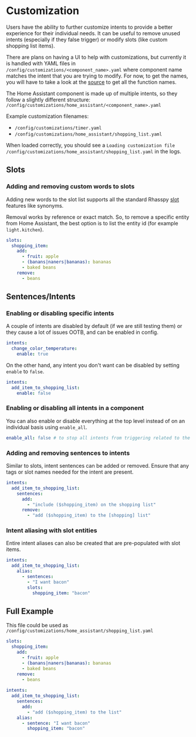 # Customization
Users have the ability to further customize intents to provide a better experience for their individual needs. It can be useful to remove unused intents (especially if they false trigger) or modify slots (like custom shopping list items).

There are plans on having a UI to help with customizations, but currently it is handled with YAML files in `/config/customizations/<component_name>.yaml` where component name matches the intent that you are trying to modify. For now, to get the names, you will have to take a look at the [source](https://github.com/JarvyJ/HomeIntent/tree/main/home_intent/components) to get all the function names.

The Home Assistant component is made up of multiple intents, so they follow a slightly different structure: `/config/customizations/home_assistant/<component_name>.yaml`

Example customization filenames:

 * `/config/customizations/timer.yaml`
 * `/config/customizations/home_assistant/shopping_list.yaml`

When loaded correctly, you should see a `Loading customization file /config/customizations/home_assistant/shopping_list.yaml` in the logs.

## Slots

### Adding and removing custom words to slots
Adding new words to the slot list supports all the standard Rhasspy [slot](https://rhasspy.readthedocs.io/en/latest/training/#slots-lists) features like synonyms.

Removal works by reference or exact match. So, to remove a specific entity from Home Assistant, the best option is to list the entity id (for example `light.kitchen`).

```yaml
slots:
  shopping_item:
    add:
      - fruit: apple
      - (banans|naners|bananas): bananas
      - baked beans
    remove:
      - beans
```

## Sentences/Intents

### Enabling or disabling specific intents
A couple of intents are disabled by default (if we are still testing them) or they cause a lot of issues OOTB, and can be enabled in config.
```yaml
intents:
  change_color_temperature:
    enable: true
```

On the other hand, any intent you don't want can be disabled by setting `enable` to `false`.

```yaml
intents:
  add_item_to_shopping_list:
    enable: false
```

### Enabling or disabling all intents in a component
You can also enable or disable everything at the top level instead of on an individual basis using `enable_all`.

```yaml
enable_all: false # to stop all intents from triggering related to the component
```

### Adding and removing sentences to intents
Similar to slots, intent sentences can be added or removed. Ensure that any tags or slot names needed for the intent are present.
```yaml
intents:
  add_item_to_shopping_list:
    sentences:
      add:
        - "include ($shopping_item) on the shopping list"
      remove:
        - "add ($shopping_item) to the [shopping] list"
```

### Intent aliasing with slot entities
Entire intent aliases can also be created that are pre-populated with slot items.
```yaml
intents:
  add_item_to_shopping_list:
    alias:
      - sentences: 
        - "I want bacon"
        slots:
          shopping_item: "bacon"
```

<!-- ## Full Automation
Create a sentence that kicks off multiple intents. This way you can kickoff multiple intents with a single phrase. -->

## Full Example
This file could be used as `/config/customizations/home_assistant/shopping_list.yaml`

```yaml
slots:
  shopping_item:
    add:
      - fruit: apple
      - (banans|naners|bananas): bananas
      - baked beans
    remove:
      - beans
      
intents:
  add_item_to_shopping_list:
    sentences:
      add:
        - "add ($shopping_item) to the list"
    alias:
      - sentence: "I want bacon"
        shopping_item: "bacon"
```
